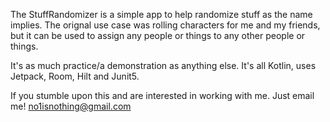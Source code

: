 The StuffRandomizer is a simple app to help randomize stuff as the name implies. The orignal use case was rolling characters for me and my friends, but it can be used to assign any people or things to any other people or things.

It's as much practice/a demonstration as anything else. It's all Kotlin, uses Jetpack, Room, Hilt and Junit5.

If you stumble upon this and are interested in working with me. Just email me! no1isnothing@gmail.com
